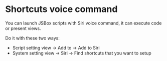 # Shortcuts voice command

You can launch JSBox scripts with Siri voice command, it can execute code or present views.

Do it with these two ways:

- Script setting view -> Add to -> Add to Siri
- System setting view -> Siri -> Find shortcuts that you want to setup